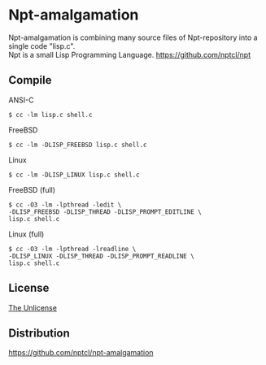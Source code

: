 # Npt-amalgamation

Npt-amalgamation is combining many source files of Npt-repository into a single code "lisp.c".  
Npt is a small Lisp Programming Language.
https://github.com/nptcl/npt


## Compile

ANSI-C
```
$ cc -lm lisp.c shell.c
```


FreeBSD
```
$ cc -lm -DLISP_FREEBSD lisp.c shell.c
```

Linux
```
$ cc -lm -DLISP_LINUX lisp.c shell.c
```

FreeBSD (full)
```
$ cc -O3 -lm -lpthread -ledit \
-DLISP_FREEBSD -DLISP_THREAD -DLISP_PROMPT_EDITLINE \
lisp.c shell.c
```

Linux (full)
```
$ cc -O3 -lm -lpthread -lreadline \
-DLISP_LINUX -DLISP_THREAD -DLISP_PROMPT_READLINE \
lisp.c shell.c
```


## License

[The Unlicense](LICENSE)


## Distribution

https://github.com/nptcl/npt-amalgamation

